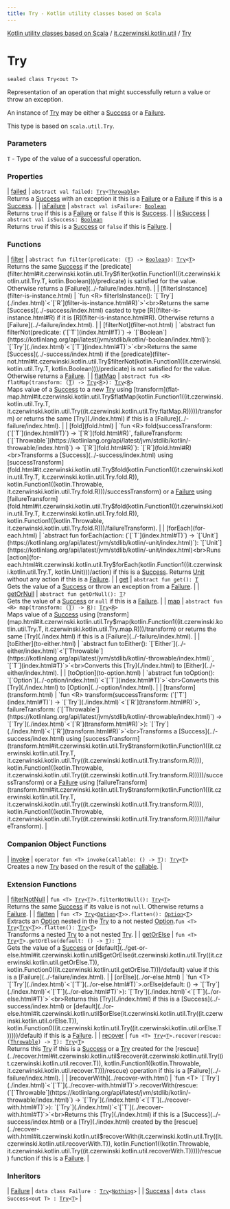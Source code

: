 ```yaml
---
title: Try - Kotlin utility classes based on Scala
---
```


[Kotlin utility classes based on Scala](../../index.html) / [it.czerwinski.kotlin.util](../index.html) / [Try](./index.html)

# Try

`sealed class Try<out T>`

Representation of an operation that might successfully return a value or throw an exception.

An instance of [Try](./index.html) may be either a [Success](../-success/index.html) or a [Failure](../-failure/index.html).

This type is based on `scala.util.Try`.

### Parameters

`T` - Type of the value of a successful operation.

### Properties

| [failed](failed.html) | `abstract val failed: `[`Try`](./index.html)`<`[`Throwable`](https://kotlinlang.org/api/latest/jvm/stdlib/kotlin/-throwable/index.html)`>`<br>Returns a [Success](../-success/index.html) with an exception it this is a [Failure](../-failure/index.html) or a [Failure](../-failure/index.html) if this is a [Success](../-success/index.html). |
| [isFailure](is-failure.html) | `abstract val isFailure: `[`Boolean`](https://kotlinlang.org/api/latest/jvm/stdlib/kotlin/-boolean/index.html)<br>Returns `true` if this is a [Failure](../-failure/index.html) or `false` if this is [Success](../-success/index.html). |
| [isSuccess](is-success.html) | `abstract val isSuccess: `[`Boolean`](https://kotlinlang.org/api/latest/jvm/stdlib/kotlin/-boolean/index.html)<br>Returns `true` if this is a [Success](../-success/index.html) or `false` if this is [Failure](../-failure/index.html). |

### Functions

| [filter](filter.html) | `abstract fun filter(predicate: (`[`T`](index.html#T)`) -> `[`Boolean`](https://kotlinlang.org/api/latest/jvm/stdlib/kotlin/-boolean/index.html)`): `[`Try`](./index.html)`<`[`T`](index.html#T)`>`<br>Returns the same [Success](../-success/index.html) if the [predicate](filter.html#it.czerwinski.kotlin.util.Try$filter(kotlin.Function1((it.czerwinski.kotlin.util.Try.T, kotlin.Boolean)))/predicate) is satisfied for the value. Otherwise returns a [Failure](../-failure/index.html). |
| [filterIsInstance](filter-is-instance.html) | `fun <R> filterIsInstance(): `[`Try`](./index.html)`<`[`R`](filter-is-instance.html#R)`>`<br>Returns the same [Success](../-success/index.html) casted to type [R](filter-is-instance.html#R) if it is [R](filter-is-instance.html#R). Otherwise returns a [Failure](../-failure/index.html). |
| [filterNot](filter-not.html) | `abstract fun filterNot(predicate: (`[`T`](index.html#T)`) -> `[`Boolean`](https://kotlinlang.org/api/latest/jvm/stdlib/kotlin/-boolean/index.html)`): `[`Try`](./index.html)`<`[`T`](index.html#T)`>`<br>Returns the same [Success](../-success/index.html) if the [predicate](filter-not.html#it.czerwinski.kotlin.util.Try$filterNot(kotlin.Function1((it.czerwinski.kotlin.util.Try.T, kotlin.Boolean)))/predicate) is not satisfied for the value. Otherwise returns a [Failure](../-failure/index.html). |
| [flatMap](flat-map.html) | `abstract fun <R> flatMap(transform: (`[`T`](index.html#T)`) -> `[`Try`](./index.html)`<`[`R`](flat-map.html#R)`>): `[`Try`](./index.html)`<`[`R`](flat-map.html#R)`>`<br>Maps value of a [Success](../-success/index.html) to a new [Try](./index.html) using [transform](flat-map.html#it.czerwinski.kotlin.util.Try$flatMap(kotlin.Function1((it.czerwinski.kotlin.util.Try.T, it.czerwinski.kotlin.util.Try((it.czerwinski.kotlin.util.Try.flatMap.R)))))/transform) or returns the same [Try](./index.html) if this is a [Failure](../-failure/index.html). |
| [fold](fold.html) | `fun <R> fold(successTransform: (`[`T`](index.html#T)`) -> `[`R`](fold.html#R)`, failureTransform: (`[`Throwable`](https://kotlinlang.org/api/latest/jvm/stdlib/kotlin/-throwable/index.html)`) -> `[`R`](fold.html#R)`): `[`R`](fold.html#R)<br>Transforms a [Success](../-success/index.html) using [successTransform](fold.html#it.czerwinski.kotlin.util.Try$fold(kotlin.Function1((it.czerwinski.kotlin.util.Try.T, it.czerwinski.kotlin.util.Try.fold.R)), kotlin.Function1((kotlin.Throwable, it.czerwinski.kotlin.util.Try.fold.R)))/successTransform) or a [Failure](../-failure/index.html) using [failureTransform](fold.html#it.czerwinski.kotlin.util.Try$fold(kotlin.Function1((it.czerwinski.kotlin.util.Try.T, it.czerwinski.kotlin.util.Try.fold.R)), kotlin.Function1((kotlin.Throwable, it.czerwinski.kotlin.util.Try.fold.R)))/failureTransform). |
| [forEach](for-each.html) | `abstract fun forEach(action: (`[`T`](index.html#T)`) -> `[`Unit`](https://kotlinlang.org/api/latest/jvm/stdlib/kotlin/-unit/index.html)`): `[`Unit`](https://kotlinlang.org/api/latest/jvm/stdlib/kotlin/-unit/index.html)<br>Runs [action](for-each.html#it.czerwinski.kotlin.util.Try$forEach(kotlin.Function1((it.czerwinski.kotlin.util.Try.T, kotlin.Unit)))/action) if this is a [Success](../-success/index.html). Returns [Unit](https://kotlinlang.org/api/latest/jvm/stdlib/kotlin/-unit/index.html) without any action if this is a [Failure](../-failure/index.html). |
| [get](get.html) | `abstract fun get(): `[`T`](index.html#T)<br>Gets the value of a [Success](../-success/index.html) or throw an exception from a [Failure](../-failure/index.html). |
| [getOrNull](get-or-null.html) | `abstract fun getOrNull(): `[`T`](index.html#T)`?`<br>Gets the value of a [Success](../-success/index.html) or `null` if this is a [Failure](../-failure/index.html). |
| [map](map.html) | `abstract fun <R> map(transform: (`[`T`](index.html#T)`) -> `[`R`](map.html#R)`): `[`Try`](./index.html)`<`[`R`](map.html#R)`>`<br>Maps value of a [Success](../-success/index.html) using [transform](map.html#it.czerwinski.kotlin.util.Try$map(kotlin.Function1((it.czerwinski.kotlin.util.Try.T, it.czerwinski.kotlin.util.Try.map.R)))/transform) or returns the same [Try](./index.html) if this is a [Failure](../-failure/index.html). |
| [toEither](to-either.html) | `abstract fun toEither(): `[`Either`](../-either/index.html)`<`[`Throwable`](https://kotlinlang.org/api/latest/jvm/stdlib/kotlin/-throwable/index.html)`, `[`T`](index.html#T)`>`<br>Converts this [Try](./index.html) to [Either](../-either/index.html). |
| [toOption](to-option.html) | `abstract fun toOption(): `[`Option`](../-option/index.html)`<`[`T`](index.html#T)`>`<br>Converts this [Try](./index.html) to [Option](../-option/index.html). |
| [transform](transform.html) | `fun <R> transform(successTransform: (`[`T`](index.html#T)`) -> `[`Try`](./index.html)`<`[`R`](transform.html#R)`>, failureTransform: (`[`Throwable`](https://kotlinlang.org/api/latest/jvm/stdlib/kotlin/-throwable/index.html)`) -> `[`Try`](./index.html)`<`[`R`](transform.html#R)`>): `[`Try`](./index.html)`<`[`R`](transform.html#R)`>`<br>Transforms a [Success](../-success/index.html) using [successTransform](transform.html#it.czerwinski.kotlin.util.Try$transform(kotlin.Function1((it.czerwinski.kotlin.util.Try.T, it.czerwinski.kotlin.util.Try((it.czerwinski.kotlin.util.Try.transform.R)))), kotlin.Function1((kotlin.Throwable, it.czerwinski.kotlin.util.Try((it.czerwinski.kotlin.util.Try.transform.R)))))/successTransform) or a [Failure](../-failure/index.html) using [failureTransform](transform.html#it.czerwinski.kotlin.util.Try$transform(kotlin.Function1((it.czerwinski.kotlin.util.Try.T, it.czerwinski.kotlin.util.Try((it.czerwinski.kotlin.util.Try.transform.R)))), kotlin.Function1((kotlin.Throwable, it.czerwinski.kotlin.util.Try((it.czerwinski.kotlin.util.Try.transform.R)))))/failureTransform). |

### Companion Object Functions

| [invoke](invoke.html) | `operator fun <T> invoke(callable: () -> `[`T`](invoke.html#T)`): `[`Try`](./index.html)`<`[`T`](invoke.html#T)`>`<br>Creates a new [Try](./index.html) based on the result of the [callable](invoke.html#it.czerwinski.kotlin.util.Try.Companion$invoke(kotlin.Function0((it.czerwinski.kotlin.util.Try.Companion.invoke.T)))/callable). |

### Extension Functions

| [filterNotNull](../filter-not-null.html) | `fun <T> `[`Try`](./index.html)`<`[`T`](../filter-not-null.html#T)`?>.filterNotNull(): `[`Try`](./index.html)`<`[`T`](../filter-not-null.html#T)`>`<br>Returns the same [Success](../-success/index.html) if its value is not `null`. Otherwise returns a [Failure](../-failure/index.html). |
| [flatten](../flatten.html) | `fun <T> `[`Try`](./index.html)`<`[`Option`](../-option/index.html)`<`[`T`](../flatten.html#T)`>>.flatten(): `[`Option`](../-option/index.html)`<`[`T`](../flatten.html#T)`>`<br>Extracts an [Option](../-option/index.html) nested in the [Try](./index.html) to a not nested [Option](../-option/index.html).`fun <T> `[`Try`](./index.html)`<`[`Try`](./index.html)`<`[`T`](../flatten.html#T)`>>.flatten(): `[`Try`](./index.html)`<`[`T`](../flatten.html#T)`>`<br>Transforms a nested [Try](./index.html) to a not nested [Try](./index.html). |
| [getOrElse](../get-or-else.html) | `fun <T> `[`Try`](./index.html)`<`[`T`](../get-or-else.html#T)`>.getOrElse(default: () -> `[`T`](../get-or-else.html#T)`): `[`T`](../get-or-else.html#T)<br>Gets the value of a [Success](../-success/index.html) or [default](../get-or-else.html#it.czerwinski.kotlin.util$getOrElse(it.czerwinski.kotlin.util.Try((it.czerwinski.kotlin.util.getOrElse.T)), kotlin.Function0((it.czerwinski.kotlin.util.getOrElse.T)))/default) value if this is a [Failure](../-failure/index.html). |
| [orElse](../or-else.html) | `fun <T> `[`Try`](./index.html)`<`[`T`](../or-else.html#T)`>.orElse(default: () -> `[`Try`](./index.html)`<`[`T`](../or-else.html#T)`>): `[`Try`](./index.html)`<`[`T`](../or-else.html#T)`>`<br>Returns this [Try](./index.html) if this is a [Success](../-success/index.html) or [default](../or-else.html#it.czerwinski.kotlin.util$orElse(it.czerwinski.kotlin.util.Try((it.czerwinski.kotlin.util.orElse.T)), kotlin.Function0((it.czerwinski.kotlin.util.Try((it.czerwinski.kotlin.util.orElse.T)))))/default) if this is a [Failure](../-failure/index.html). |
| [recover](../recover.html) | `fun <T> `[`Try`](./index.html)`<`[`T`](../recover.html#T)`>.recover(rescue: (`[`Throwable`](https://kotlinlang.org/api/latest/jvm/stdlib/kotlin/-throwable/index.html)`) -> `[`T`](../recover.html#T)`): `[`Try`](./index.html)`<`[`T`](../recover.html#T)`>`<br>Returns this [Try](./index.html) if this is a [Success](../-success/index.html) or a [Try](./index.html) created for the [rescue](../recover.html#it.czerwinski.kotlin.util$recover(it.czerwinski.kotlin.util.Try((it.czerwinski.kotlin.util.recover.T)), kotlin.Function1((kotlin.Throwable, it.czerwinski.kotlin.util.recover.T)))/rescue) operation if this is a [Failure](../-failure/index.html). |
| [recoverWith](../recover-with.html) | `fun <T> `[`Try`](./index.html)`<`[`T`](../recover-with.html#T)`>.recoverWith(rescue: (`[`Throwable`](https://kotlinlang.org/api/latest/jvm/stdlib/kotlin/-throwable/index.html)`) -> `[`Try`](./index.html)`<`[`T`](../recover-with.html#T)`>): `[`Try`](./index.html)`<`[`T`](../recover-with.html#T)`>`<br>Returns this [Try](./index.html) if this is a [Success](../-success/index.html) or a [Try](./index.html) created by the [rescue](../recover-with.html#it.czerwinski.kotlin.util$recoverWith(it.czerwinski.kotlin.util.Try((it.czerwinski.kotlin.util.recoverWith.T)), kotlin.Function1((kotlin.Throwable, it.czerwinski.kotlin.util.Try((it.czerwinski.kotlin.util.recoverWith.T)))))/rescue) function if this is a [Failure](../-failure/index.html). |

### Inheritors

| [Failure](../-failure/index.html) | `data class Failure : `[`Try`](./index.html)`<`[`Nothing`](https://kotlinlang.org/api/latest/jvm/stdlib/kotlin/-nothing/index.html)`>` |
| [Success](../-success/index.html) | `data class Success<out T> : `[`Try`](./index.html)`<`[`T`](../-success/index.html#T)`>` |

